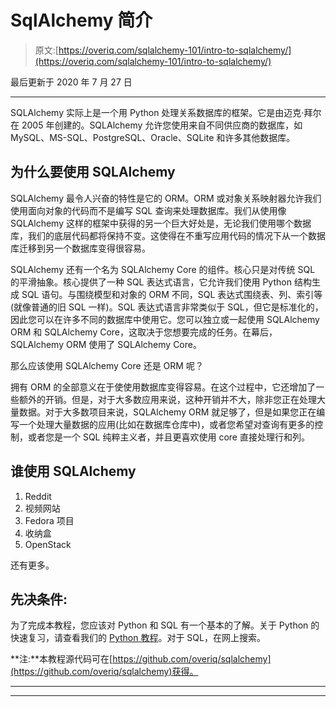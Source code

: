 # SqlAlchemy 简介

> 原文:[https://overiq.com/sqlalchemy-101/intro-to-sqlalchemy/](https://overiq.com/sqlalchemy-101/intro-to-sqlalchemy/)

最后更新于 2020 年 7 月 27 日

* * *

SQLAlchemy 实际上是一个用 Python 处理关系数据库的框架。它是由迈克·拜尔在 2005 年创建的。SQLAlchemy 允许您使用来自不同供应商的数据库，如 MySQL、MS-SQL、PostgreSQL、Oracle、SQLite 和许多其他数据库。

## 为什么要使用 SQLAlchemy

SQLAlchemy 最令人兴奋的特性是它的 ORM。ORM 或对象关系映射器允许我们使用面向对象的代码而不是编写 SQL 查询来处理数据库。我们从使用像 SQLAlchemy 这样的框架中获得的另一个巨大好处是，无论我们使用哪个数据库，我们的底层代码都将保持不变。这使得在不重写应用代码的情况下从一个数据库迁移到另一个数据库变得很容易。

SQLAlchemy 还有一个名为 SQLAlchemy Core 的组件。核心只是对传统 SQL 的平滑抽象。核心提供了一种 SQL 表达式语言，它允许我们使用 Python 结构生成 SQL 语句。与围绕模型和对象的 ORM 不同，SQL 表达式围绕表、列、索引等(就像普通的旧 SQL 一样)。SQL 表达式语言非常类似于 SQL，但它是标准化的，因此您可以在许多不同的数据库中使用它。您可以独立或一起使用 SQLAlchemy ORM 和 SQLAlchemy Core，这取决于您想要完成的任务。在幕后，SQLAlchemy ORM 使用了 SQLAlchemy Core。

那么应该使用 SQLAlchemy Core 还是 ORM 呢？

拥有 ORM 的全部意义在于使使用数据库变得容易。在这个过程中，它还增加了一些额外的开销。但是，对于大多数应用来说，这种开销并不大，除非您正在处理大量数据。对于大多数项目来说，SQLAlchemy ORM 就足够了，但是如果您正在编写一个处理大量数据的应用(比如在数据库仓库中)，或者您希望对查询有更多的控制，或者您是一个 SQL 纯粹主义者，并且更喜欢使用 core 直接处理行和列。

## 谁使用 SQLAlchemy

1.  Reddit
2.  视频网站
3.  Fedora 项目
4.  收纳盒
5.  OpenStack

还有更多。

## 先决条件:

为了完成本教程，您应该对 Python 和 SQL 有一个基本的了解。关于 Python 的快速复习，请查看我们的 [Python 教程](/python-101/intro-to-python/)。对于 SQL，在网上搜索。

**注:**本教程源代码可在[https://github.com/overiq/sqlalchemy](https://github.com/overiq/sqlalchemy)获得。

* * *

* * *